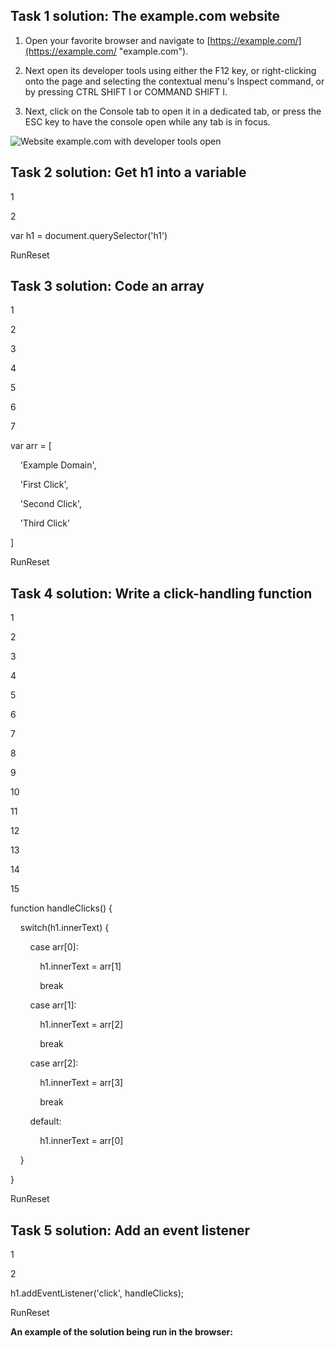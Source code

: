 ## Task 1 solution: The example.com website

1. Open your favorite browser and navigate to [https://example.com/](https://example.com/ "example.com").
    
2. Next open its developer tools using either the F12 key, or right-clicking onto the page and selecting the contextual menu's Inspect command, or by pressing CTRL SHIFT I or COMMAND SHIFT I.
    
3. Next, click on the Console tab to open it in a dedicated tab, or press the ESC key to have the console open while any tab is in focus.
    

![Website example.com with developer tools open](https://d3c33hcgiwev3.cloudfront.net/imageAssetProxy.v1/RnsUC_7NRI27FAv-zQSNaA_0b84f6a9402149439f90d7918fe98de1_example.com-dev-tools.png?expiry=1704240000000&hmac=6UaCIWKE1sj7-bRlJLhIyzhbQsob04dTrShOqumcIxQ)

## Task 2 solution: Get h1 into a variable

1

2

var h1 = document.querySelector('h1')

RunReset

## Task 3 solution: Code an array

1

2

3

4

5

6

7

var arr = [

    'Example Domain',

    'First Click',

    'Second Click',

    'Third Click'

]

RunReset

## Task 4 solution: Write a click-handling function

1

2

3

4

5

6

7

8

9

10

11

12

13

14

15

function handleClicks() {

    switch(h1.innerText) {

        case arr[0]:

            h1.innerText = arr[1]

            break

        case arr[1]:

            h1.innerText = arr[2]

            break

        case arr[2]:

            h1.innerText = arr[3]

            break

        default:

            h1.innerText = arr[0]

    }

}

RunReset

## Task 5 solution: Add an event listener

1

2

h1.addEventListener('click', handleClicks);

RunReset

**An example of the solution being run in the browser:**

